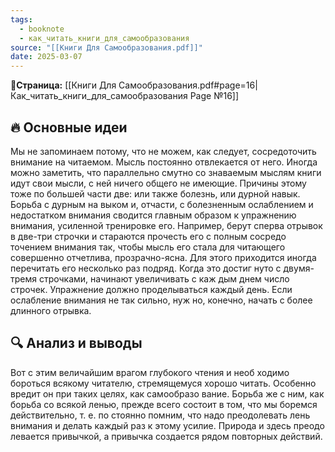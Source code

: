 ```yaml
---
tags:
  - booknote
  - как_читать_книги_для_самообразования
source: "[[Книги Для Самообразования.pdf]]"
date: 2025-03-07
---
```

**📝Страница:** [[Книги Для Самообразования.pdf#page=16|Как_читать_книги_для_самообразования Page №16]]  

## 🔥 Основные идеи 

Мы не запоминаем потому, что не можем, как следует, сосредоточить внимание на читаемом. Мысль постоянно отвлекается от него. Иногда можно заметить, что параллельно смутно со знаваемым мыслям книги идут свои мысли, с ней ничего общего не имеющие. Причины этому тоже по большей части две: или также болезнь, или дурной навык. Борьба с дурным на выком и, отчасти, с болезненным ослаблением и недостатком внимания сводится главным образом к упражнению внимания, усиленной тренировке его. Например, берут сперва отрывок в две-три строчки и стараются прочесть его с полным сосредо точением внимания так, чтобы мысль его стала для читающего совершенно отчетлива, прозрачно-ясна. Для этого приходится иногда перечитать его несколько раз подряд. Когда это достиг нуто с двумя-тремя строчками, начинают увеличивать с каж дым днем число строчек. Упражнение должно проделываться  каждый день. Если ослабление внимания не так сильно, нуж но, конечно, начать с более длинного отрывка.


## 🔍 Анализ и выводы  


Вот с этим величайшим врагом глубокого чтения и необ ходимо бороться всякому читателю, стремящемуся хорошо читать. Особенно вредит он при таких целях, как самообразо вание. Борьба же с ним, как борьба со всякой ленью, прежде всего состоит в том, что мы боремся действительно, т. е. по стоянно помним, что надо преодолевать лень внимания и делать каждый раз к этому усилие. Природа и здесь преодо левается привычкой, а привычка создается рядом повторных действий.


